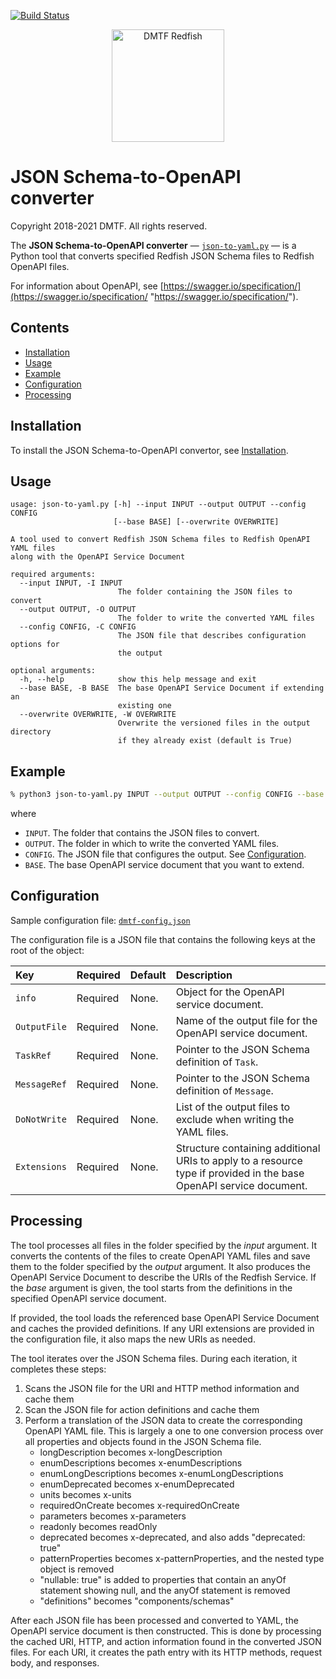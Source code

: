 [![Build Status](https://travis-ci.com/DMTF/Redfish-Tools.svg?branch=master)](https://travis-ci.com/github/DMTF/Redfish-Tools)
<p align="center">
  <img src="http://redfish.dmtf.org/sites/all/themes/dmtf2015/images/dmtf-redfish-logo.png" alt="DMTF Redfish" width=180>

# JSON Schema-to-OpenAPI converter

Copyright 2018-2021 DMTF. All rights reserved.

The **JSON Schema-to-OpenAPI converter** &mdash; [`json-to-yaml.py`](json-to-yaml.py) &mdash; is a Python tool that converts specified Redfish JSON Schema files to Redfish OpenAPI files.

For information about OpenAPI, see [https://swagger.io/specification/](https://swagger.io/specification/ "https://swagger.io/specification/").

## Contents

* [Installation](#installation)
* [Usage](#usage)
* [Example](#example)
* [Configuration](#configuration)
* [Processing](#processing)

## Installation

To install the JSON Schema-to-OpenAPI convertor, see [Installation](../README.md#installation "../README.md#installation").

## Usage

```
usage: json-to-yaml.py [-h] --input INPUT --output OUTPUT --config CONFIG
                       [--base BASE] [--overwrite OVERWRITE]

A tool used to convert Redfish JSON Schema files to Redfish OpenAPI YAML files
along with the OpenAPI Service Document

required arguments:
  --input INPUT, -I INPUT
                        The folder containing the JSON files to convert
  --output OUTPUT, -O OUTPUT
                        The folder to write the converted YAML files
  --config CONFIG, -C CONFIG
                        The JSON file that describes configuration options for
                        the output

optional arguments:
  -h, --help            show this help message and exit
  --base BASE, -B BASE  The base OpenAPI Service Document if extending an
                        existing one
  --overwrite OVERWRITE, -W OVERWRITE
                        Overwrite the versioned files in the output directory
                        if they already exist (default is True)
```

## Example

```bash
% python3 json-to-yaml.py INPUT --output OUTPUT --config CONFIG --base BASE
```

where

* `INPUT`. The folder that contains the JSON files to convert.
* `OUTPUT`. The folder in which to write the converted YAML files.
* `CONFIG`. The JSON file that configures the output. See [Configuration](#configuration).
* `BASE`. The base OpenAPI service document that you want to extend.

## Configuration

Sample configuration file: [`dmtf-config.json`](dmtf-config.json)

The configuration file is a JSON file that contains the following keys at the root of the object:

| Key          | Required | Default | Description                                |
| :----------- | :------- | :------ | :----------------------------------------- |
| `info`       | Required | None.   | Object for the OpenAPI service document. |
| `OutputFile` | Required | None.   | Name of the output file for the OpenAPI service document. |
| `TaskRef`    | Required | None.   | Pointer to the JSON Schema definition of `Task`. |
| `MessageRef` | Required | None.   | Pointer to the JSON Schema definition of `Message`. |
| `DoNotWrite` | Required | None.   | List of the output files to exclude when writing the YAML files. |
| `Extensions` | Required | None.   | Structure containing additional URIs to apply to a resource type if provided in the base OpenAPI service document. |

## Processing

The tool processes all files in the folder specified by the *input* argument.  It converts the contents of the files to create OpenAPI YAML files and save them to the folder specified by the *output* argument.  It also produces the OpenAPI Service Document to describe the URIs of the Redfish Service.  If the *base* argument is given, the tool starts from the definitions in the specified OpenAPI service document. 

If provided, the tool loads the referenced base OpenAPI Service Document and caches the provided definitions.  If any URI extensions are provided in the configuration file, it also maps the new URIs as needed.

The tool iterates over the JSON Schema files. During each iteration, it completes these steps:

1. Scans the JSON file for the URI and HTTP method information and cache them
1. Scan the JSON file for action definitions and cache them
1. Perform a translation of the JSON data to create the corresponding OpenAPI YAML file.  This is largely a one to one conversion process over all properties and objects found in the JSON Schema file.
    * longDescription becomes x-longDescription
    * enumDescriptions becomes x-enumDescriptions
    * enumLongDescriptions becomes x-enumLongDescriptions
    * enumDeprecated becomes x-enumDeprecated
    * units becomes x-units
    * requiredOnCreate becomes x-requiredOnCreate
    * parameters becomes x-parameters
    * readonly becomes readOnly
    * deprecated becomes x-deprecated, and also adds "deprecated: true"
    * patternProperties becomes x-patternProperties, and the nested type object is removed
    * "nullable: true" is added to properties that contain an anyOf statement showing null, and the anyOf statement is removed
    * "definitions" becomes "components/schemas"

After each JSON file has been processed and converted to YAML, the OpenAPI service document is then constructed.  This is done by processing the cached URI, HTTP, and action information found in the converted JSON files.  For each URI, it creates the path entry with its HTTP methods, request body, and responses.
